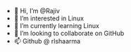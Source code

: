 - 👋 Hi, I’m @Rajiv
- 👀 I’m interested in Linux
- 🌱 I’m currently learning Linux
- 💞️ I’m looking to collaborate on GitHub
- 📫 Github @ rlshaarma

<!---
rlshaarma/rlshaarma is a ✨ special ✨ repository because its `README.md` (this file) appears on your GitHub profile.
You can click the Preview link to take a look at your changes.
--->
